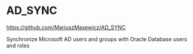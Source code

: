 # AD_SYNC
https://github.com/MariuszMasewicz/AD_SYNC

Synchronize Microsoft AD users and groups with Oracle Database users and roles

